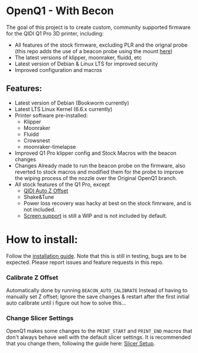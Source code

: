 # OpenQ1 - With Becon
The goal of this project is to create custom, community supported firmware for the QIDI Q1 Pro 3D printer, including:
- All features of the stock firmware, excluding PLR and the orignal probe (this repo adds the use of a beacon probe using the mount [here](https://github.com/keyboardspecialist/q1pro_beacon/blob/main/beacon%20shroud%20v11.step))
- The latest versions of klipper, moonraker, fluidd, etc
- Latest version of Debian & Linux LTS for improved security 
- Improved configuration and macros

## Features:
- Latest version of Debian (Bookworm currently)
- Latest LTS Linux Kernel (6.6.x currently)
- Printer software pre-installed:
    - Klipper
    - Moonraker
    - Fluidd
    - Crowsnest
    - moonraker-timelapse
- Improved Q1 Pro klipper config and Stock Macros with the beacon changes
- Changes Already made to run the beacon probe on the firmware, also reverted to stock macros and modified them for the probe to improve the wiping process of the nozzle over the Original OpenQ1 branch.
- All stock features of the Q1 Pro, except
    - [QIDI Auto Z Offset](https://github.com/frap129/qidi_auto_z_offset)
    - Shake&Tune
    - Power loss recovery was hacky at best on the stock fimrware, and is not included.
    - [Screen support](https://github.com/frap129/klipmi) is still a WIP and is not included by default.

# How to install:
Follow the [installation guide](docs/Installation.md). Note that this is still in testing, bugs are to be expected. Please report issues and feature requests in this repo.

### Calibrate Z Offset
Automatically done by running `BEACON_AUTO_CALIBRATE` Instead of having to manually set Z offset; Ignore the save changes & restart after the first initial auto calibrate until i figure out how to solve this...

### Change Slicer Settings
OpenQ1 makes some changes to the `PRINT_START` and `PRINT_END` macros that don't always behave well with the default slicer settings. It is recommended that you change them, following the guide here: [Slicer Setup](docs/Slicer-Setup.md).
